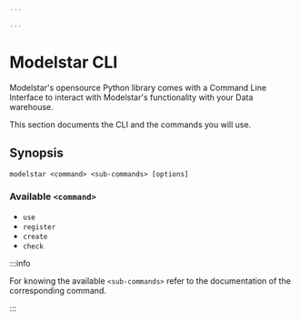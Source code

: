 ```yaml
---

---
```


# Modelstar CLI

Modelstar's opensource Python library comes with a Command Line Interface to interact with Modelstar's functionality with your Data warehouse.

This section documents the CLI and the commands you will use. 

## Synopsis

```
modelstar <command> <sub-commands> [options]
```

### Available `<command>`

- `use`
- `register`
- `create`
- `check`

:::info

For knowing the available `<sub-commands>` refer to the documentation of the corresponding command.

:::